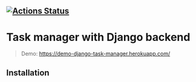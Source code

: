 [![Actions Status](https://github.com/shitcoding/python-project-lvl4/workflows/hexlet-check/badge.svg)](https://github.com/shitcoding/python-project-lvl4/actions)
---
# Task manager with Django backend

> Demo:
> https://demo-django-task-manager.herokuapp.com/

## Installation
